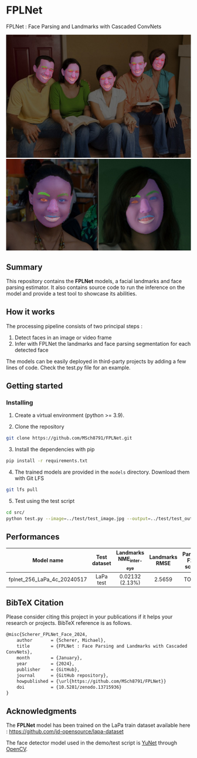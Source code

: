 # FPLNet
FPLNet : Face Parsing and Landmarks with Cascaded ConvNets

![demo](doc/image1.jpg)
![demo](doc/image2.jpg)

## Summary

This repository contains the <b>FPLNet</b> models, a facial landmarks and face parsing estimator. It also contains source code to run the inference on the model and provide a test tool to showcase its abilities.

## How it works

The processing pipeline consists of two principal steps :
1. Detect faces in an image or video frame
2. Infer with FPLNet the landmarks and face parsing segmentation for each detected face

The models can be easily deployed in third-party projects by adding a few lines of code. Check the test.py file for an example.

## Getting started
### Installing

1. Create a virtual environment (python >= 3.9).

2. Clone the repository
```bash
git clone https://github.com/MSch8791/FPLNet.git
```

3. Install the dependencies with pip
```bash
pip install -r requirements.txt
```

4. The trained models are provided in the `models` directory. Download them with Git LFS
```bash
git lfs pull
```

5. Test using the test script
```bash
cd src/
python test.py --image=../test/test_image.jpg --output=../test/test_output.jpg
```

## Performances

Model name | Test dataset | Landmarks NME<sub>inter-eye</sub> | Landmarks RMSE | Parsing F1-score |
:---: | :---: | :---: | :---: | :---: |
fplnet_256_LaPa_4c_20240517 | LaPa test | 0.02132 (2.13%) | 2.5659 | TO DO |

## BibTeX Citation

Please consider citing this project in your publications if it helps your research or projects. BibTeX reference is as follows.
```
@misc{Scherer_FPLNet_Face_2024,
    author       = {Scherer, Michael},
    title        = {FPLNet : Face Parsing and Landmarks with Cascaded ConvNets},
    month        = {January},
    year         = {2024},
    publisher    = {GitHub},
    journal      = {GitHub repository},
    howpublished = {\url{https://github.com/MSch8791/FPLNet}}
    doi          = {10.5281/zenodo.13715936}
}
```

## Acknowledgments

The <b>FPLNet</b> model has been trained on the LaPa train dataset available here : https://github.com/jd-opensource/lapa-dataset

The face detector model used in the demo/test script is [YuNet](https://github.com/ShiqiYu/libfacedetection) through [OpenCV](https://github.com/opencv).
